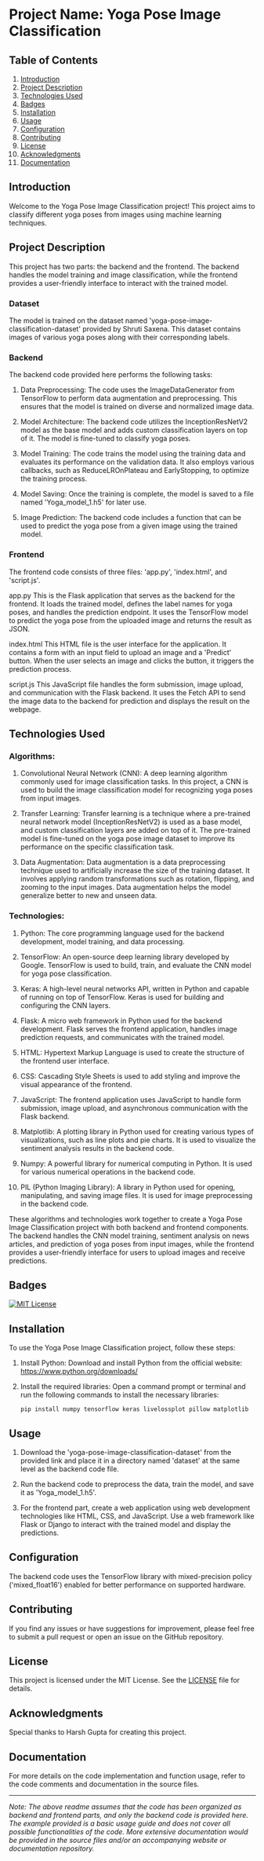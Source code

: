 # Project Name: Yoga Pose Image Classification

## Table of Contents
1. [Introduction](#introduction)
2. [Project Description](#project-description)
3. [Technologies Used](#Technologies-Used)
4. [Badges](#badges)
5. [Installation](#installation)
6. [Usage](#usage)
7. [Configuration](#configuration)
8. [Contributing](#contributing)
9. [License](#license)
10. [Acknowledgments](#acknowledgments)
11. [Documentation](#documentation)

## Introduction
Welcome to the Yoga Pose Image Classification project! This project aims to classify different yoga poses from images using machine learning techniques.

## Project Description
This project has two parts: the backend and the frontend. The backend handles the model training and image classification, while the frontend provides a user-friendly interface to interact with the trained model.

### Dataset
The model is trained on the dataset named 'yoga-pose-image-classification-dataset' provided by Shruti Saxena. This dataset contains images of various yoga poses along with their corresponding labels.

### Backend
The backend code provided here performs the following tasks:

1. Data Preprocessing: The code uses the ImageDataGenerator from TensorFlow to perform data augmentation and preprocessing. This ensures that the model is trained on diverse and normalized image data.

2. Model Architecture: The backend code utilizes the InceptionResNetV2 model as the base model and adds custom classification layers on top of it. The model is fine-tuned to classify yoga poses.

3. Model Training: The code trains the model using the training data and evaluates its performance on the validation data. It also employs various callbacks, such as ReduceLROnPlateau and EarlyStopping, to optimize the training process.

4. Model Saving: Once the training is complete, the model is saved to a file named 'Yoga_model_1.h5' for later use.

5. Image Prediction: The backend code includes a function that can be used to predict the yoga pose from a given image using the trained model.

### Frontend
The frontend code consists of three files: 'app.py', 'index.html', and 'script.js'.

app.py
This is the Flask application that serves as the backend for the frontend. It loads the trained model, defines the label names for yoga poses, and handles the prediction endpoint. It uses the TensorFlow model to predict the yoga pose from the uploaded image and returns the result as JSON.

index.html
This HTML file is the user interface for the application. It contains a form with an input field to upload an image and a 'Predict' button. When the user selects an image and clicks the button, it triggers the prediction process.

script.js
This JavaScript file handles the form submission, image upload, and communication with the Flask backend. It uses the Fetch API to send the image data to the backend for prediction and displays the result on the webpage.


## Technologies Used

### Algorithms:
1. Convolutional Neural Network (CNN): A deep learning algorithm commonly used for image classification tasks. In this project, a CNN is used to build the image classification model for recognizing yoga poses from input images.

2. Transfer Learning: Transfer learning is a technique where a pre-trained neural network model (InceptionResNetV2) is used as a base model, and custom classification layers are added on top of it. The pre-trained model is fine-tuned on the yoga pose image dataset to improve its performance on the specific classification task.

3. Data Augmentation: Data augmentation is a data preprocessing technique used to artificially increase the size of the training dataset. It involves applying random transformations such as rotation, flipping, and zooming to the input images. Data augmentation helps the model generalize better to new and unseen data.
### Technologies:
1. Python: The core programming language used for the backend development, model training, and data processing.

2. TensorFlow: An open-source deep learning library developed by Google. TensorFlow is used to build, train, and evaluate the CNN model for yoga pose classification.

3. Keras: A high-level neural networks API, written in Python and capable of running on top of TensorFlow. Keras is used for building and configuring the CNN layers.

4. Flask: A micro web framework in Python used for the backend development. Flask serves the frontend application, handles image prediction requests, and communicates with the trained model.

5. HTML: Hypertext Markup Language is used to create the structure of the frontend user interface.

6. CSS: Cascading Style Sheets is used to add styling and improve the visual appearance of the frontend.

7. JavaScript: The frontend application uses JavaScript to handle form submission, image upload, and asynchronous communication with the Flask backend.

8. Matplotlib: A plotting library in Python used for creating various types of visualizations, such as line plots and pie charts. It is used to visualize the sentiment analysis results in the backend code.

9. Numpy: A powerful library for numerical computing in Python. It is used for various numerical operations in the backend code.

10. PIL (Python Imaging Library): A library in Python used for opening, manipulating, and saving image files. It is used for image preprocessing in the backend code.

These algorithms and technologies work together to create a Yoga Pose Image Classification project with both backend and frontend components. The backend handles the CNN model training, sentiment analysis on news articles, and prediction of yoga poses from input images, while the frontend provides a user-friendly interface for users to upload images and receive predictions.

## Badges
[![MIT License](https://img.shields.io/badge/License-MIT-blue.svg)](LICENSE)

## Installation
To use the Yoga Pose Image Classification project, follow these steps:

1. Install Python: Download and install Python from the official website: https://www.python.org/downloads/

2. Install the required libraries: Open a command prompt or terminal and run the following commands to install the necessary libraries:
   ```
   pip install numpy tensorflow keras livelossplot pillow matplotlib
   ```

## Usage
1. Download the 'yoga-pose-image-classification-dataset' from the provided link and place it in a directory named 'dataset' at the same level as the backend code file.

2. Run the backend code to preprocess the data, train the model, and save it as 'Yoga_model_1.h5'.

3. For the frontend part, create a web application using web development technologies like HTML, CSS, and JavaScript. Use a web framework like Flask or Django to interact with the trained model and display the predictions.

## Configuration
The backend code uses the TensorFlow library with mixed-precision policy ('mixed_float16') enabled for better performance on supported hardware.

## Contributing
If you find any issues or have suggestions for improvement, please feel free to submit a pull request or open an issue on the GitHub repository.

## License
This project is licensed under the MIT License. See the [LICENSE](LICENSE) file for details.

## Acknowledgments
Special thanks to Harsh Gupta for creating this project.

## Documentation
For more details on the code implementation and function usage, refer to the code comments and documentation in the source files.

---
*Note: The above readme assumes that the code has been organized as backend and frontend parts, and only the backend code is provided here. The example provided is a basic usage guide and does not cover all possible functionalities of the code. More extensive documentation would be provided in the source files and/or an accompanying website or documentation repository.*
